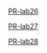 [PR-lab26](https://github.com/AbrarAlzubaidi/django-snacks/pull/1)

[PR-lab27](https://github.com/AbrarAlzubaidi/django-snacks/pull/2)

[PR-lab28](https://github.com/AbrarAlzubaidi/django-snacks/pull/3/)

